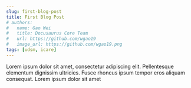 ```yaml
---
slug: first-blog-post
title: First Blog Post
# authors:
#   name: Gao Wei
#   title: Docusaurus Core Team
#   url: https://github.com/wgao19
#   image_url: https://github.com/wgao19.png
tags: [udsm, icare]
---
```


Lorem ipsum dolor sit amet, consectetur adipiscing elit. Pellentesque elementum dignissim ultricies. Fusce rhoncus ipsum tempor eros aliquam consequat. Lorem ipsum dolor sit amet
